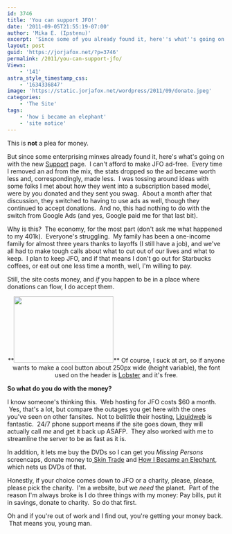 ```yaml
---
id: 3746
title: 'You can support JFO!'
date: '2011-09-05T21:55:19-07:00'
author: 'Mika E. (Ipstenu)'
excerpt: 'Since some of you already found it, here''s what''s going on with the new support page and the why and wherefore of it.'
layout: post
guid: 'https://jorjafox.net/?p=3746'
permalink: /2011/you-can-support-jfo/
Views:
    - '141'
astra_style_timestamp_css:
    - '1634336847'
image: 'https://static.jorjafox.net/wordpress/2011/09/donate.jpeg'
categories:
    - 'The Site'
tags:
    - 'how i became an elephant'
    - 'site notice'
---
```


This is **not** a plea for money.

But since some enterprising minxes already found it, here's what's going on with the new <a title="Support" href="https://jorjafox.net/support/">Support</a> page.  I can't afford to make JFO ad-free.  Every time I removed an ad from the mix, the stats dropped so the ad became worth less and, correspondingly, made less.  I was tossing around ideas with some folks I met about how they went into a subscription based model, were by you donated and they sent you swag.  About a month after that discussion, they switched to having to use ads as well, though they continued to accept donations.  And no, this had nothing to do with the switch from Google Ads (and yes, Google paid me for that last bit).

Why is this?  The economy, for the most part (don't ask me what happened to my 401k).  Everyone's struggling.  My family has been a one-income family for almost three years thanks to layoffs (I still have a job), and we've all had to make tough calls about what to cut out of our lives and what to keep.  I plan to keep JFO, and if that means I don't go out for Starbucks coffees, or eat out one less time a month, well, I'm willing to pay.

Still, the site costs money, and _if_ you happen to be in a place where donations can flow, I do accept them.
<p style="text-align: center;">**<a href="https://jorjafox.net/support/"><img class="aligncenter size-medium wp-image-3754" title="Donate" src="//static.jorjafox.net/wordpress/2011/09/donate-230x153.jpg" alt="" width="230" height="153" /></a>**
Of course, I suck at art, so if anyone wants to make a cool button about 250px wide (height variable), the font used on the header is <a href="http://www.impallari.com/lobster/">Lobster</a> and it's free.

**So what do you do with the money?**

I know someone's thinking this.  Web hosting for JFO costs $60 a month.  Yes, that's a lot, but compare the outages you get here with the ones you've seen on other fansites.  Not to belittle their hosting, <a href="http://www.liquidweb.com/?RID=JFO123">Liquidweb</a> is fantastic.  24/7 phone support means if the site goes down, they will actually call _me_ and get it back up ASAFP.  They also worked with me to streamline the server to be as fast as it is.

In addition, it lets me buy the DVDs so I can get you _Missing Persons_ screencaps, donate money to<span style="text-decoration: underline;"> Skin Trade</span> and <span style="text-decoration: underline;">How I Became an Elephant</span>, which nets us DVDs of that.

Honestly, if your choice comes down to JFO or a charity, please, please, please pick the charity.  I'm a website, but we _need_ the planet.  Part of the reason I'm always broke is I do three things with my money: Pay bills, put it in savings, donate to charity.  So do that first.

Oh and if you're out of work and I find out, you're getting your money back.  That means you, young man.
